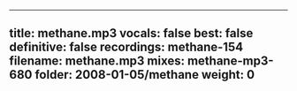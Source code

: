 
---
title: methane.mp3
vocals: false
best: false
definitive: false
recordings: methane-154
filename: methane.mp3
mixes: methane-mp3-680
folder: 2008-01-05/methane
weight: 0
---
